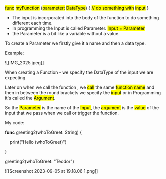 
<mark class="hltr-purple">func</mark> <mark class="hltr-cyan">myFunction</mark> (<mark class="hltr-red">parameter:</mark> <mark class="hltr-orange">DataType</mark>) {
<mark class="hltr-grey">// do something with</mark> <mark class="hltr-red">input</mark>
}

- The input is incorporated into the body of the function to do something different each time.
- In programming the Input is called Parameter. <mark class="hltr-red"> Input = Parameter</mark>
- the Parameter is a bit like a variable without a value.

To create a Parameter we firstly give it a name and then a data type.


Example:

![[IMG_2025.jpeg]]

When creating a Function - we specify the DataType of the input we are expecting.

Later on when we call the function , we <mark class="hltr-red">call</mark> the same <mark class="hltr-blue">function name</mark> and then in between the round brackets we specify the <mark class="hltr-purple">input</mark> or in Programming it's called the <mark class="hltr-purple">Argument</mark>.

So the <mark class="hltr-red">Parameter</mark> is the name of the <mark class="hltr-purple">Input</mark>, the <mark class="hltr-purple">argument</mark> is the <mark class="hltr-orange">value</mark> of the input that we pass when we call or trigger the function.


My code:

**func** greeting2(whoToGreet: String) {

    print("Hello \(whoToGreet)")

}

greeting2(whoToGreet: "Teodor")

![[Screenshot 2023-09-05 at 19.18.06 1.png]]




 
      